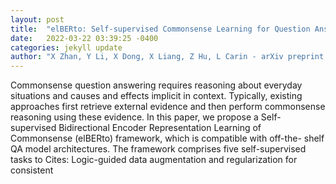 ```yaml
---
layout: post
title:  "elBERto: Self-supervised Commonsense Learning for Question Answering"
date:   2022-03-22 03:39:25 -0400
categories: jekyll update
author: "X Zhan, Y Li, X Dong, X Liang, Z Hu, L Carin - arXiv preprint arXiv:2203.09424, 2022"
---
```

Commonsense question answering requires reasoning about everyday situations and causes and effects implicit in context. Typically, existing approaches first retrieve external evidence and then perform commonsense reasoning using these evidence. In this paper, we propose a Self-supervised Bidirectional Encoder Representation Learning of Commonsense (elBERto) framework, which is compatible with off-the- shelf QA model architectures. The framework comprises five self-supervised tasks to Cites: Logic-guided data augmentation and regularization for consistent